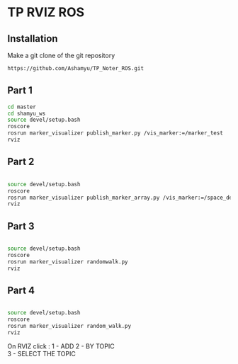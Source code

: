 # TP RVIZ ROS

## Installation

Make a git clone of the git repository
```sh
https://github.com/Ashamyu/TP_Noter_ROS.git
```
## Part 1
```sh
cd master
cd shamyu_ws
source devel/setup.bash
roscore
rosrun marker_visualizer publish_marker.py /vis_marker:=/marker_test
rviz
```

## Part 2
```sh

source devel/setup.bash
roscore
rosrun marker_visualizer publish_marker_array.py /vis_marker:=/space_delimiter
rviz
```

## Part 3
```sh

source devel/setup.bash
roscore
rosrun marker_visualizer randomwalk.py
rviz
```

## Part 4
```sh

source devel/setup.bash
roscore
rosrun marker_visualizer random_walk.py
rviz
```

On RVIZ click :
1 - ADD
2 - BY TOPIC  
3 - SELECT THE TOPIC



